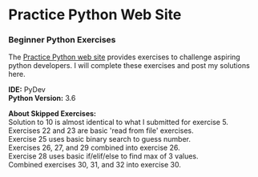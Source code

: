 # Practice Python Web Site  
### Beginner Python Exercises  
The [Practice Python web site](http://www.practicepython.org/) provides exercises to challenge aspiring python developers. I will complete these exercises and post my solutions here.  
  
**IDE:** PyDev  
**Python Version:** 3.6

**About Skipped Exercises:**  
Solution to 10 is almost identical to what I submitted for exercise 5.  
Exercises 22 and 23 are basic 'read from file' exercises.  
Exercise 25 uses basic binary search to guess number.  
Exercises 26, 27, and 29 combined into exercise 26.  
Exercise 28 uses basic if/elif/else to find max of 3 values.  
Combined exercises 30, 31, and 32 into exercise 30.
